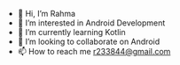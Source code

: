 - 👋 Hi, I’m Rahma
- 👀 I’m interested in Android Development
- 🌱 I’m currently learning Kotlin
- 💞️ I’m looking to collaborate on Android
- 📫 How to reach me r233844@gmail.com

<!---
raahmajourney/raahmajourney is a ✨ special ✨ repository because its `README.md` (this file) appears on your GitHub profile.
You can click the Preview link to take a look at your changes.
--->
